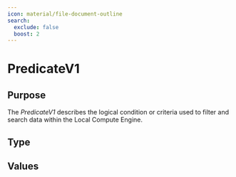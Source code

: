 ```yaml
---
icon: material/file-document-outline
search:
  exclude: false
  boost: 2
---
```


# PredicateV1

## Purpose

<!-- --8<-- [start:purpose] -->
The *PredicateV1* describes the logical condition or criteria used to filter and search data within the Local Compute Engine.
<!-- --8<-- [end:purpose] -->

## Type

<!-- --8<-- [start:type] -->
<div class="type" markdown>

</div>
<!-- --8<-- [end:type] -->

## Values

